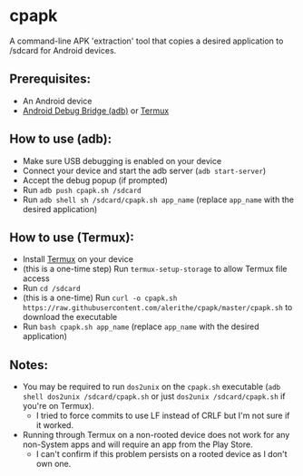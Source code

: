 # cpapk
A command-line APK 'extraction' tool that copies a desired application to /sdcard for Android devices.

## Prerequisites:
* An Android device
* [Android Debug Bridge (adb)](https://developer.android.com/studio/command-line/adb) or [Termux](https://termux.com)

## How to use (adb):
* Make sure USB debugging is enabled on your device
* Connect your device and start the adb server (``adb start-server``)
* Accept the debug popup (if prompted)
* Run ``adb push cpapk.sh /sdcard``
* Run ``adb shell sh /sdcard/cpapk.sh app_name`` (replace ``app_name`` with the desired application)

## How to use (Termux):
* Install [Termux](https://termux.com/) on your device
* (this is a one-time step) Run ``termux-setup-storage`` to allow Termux file access
* Run ``cd /sdcard``
* (this is a one-time) Run ``curl -o cpapk.sh https://raw.githubusercontent.com/alerithe/cpapk/master/cpapk.sh`` to download the executable
* Run ``bash cpapk.sh app_name`` (replace ``app_name`` with the desired application)

## Notes:
* You may be required to run ``dos2unix`` on the ``cpapk.sh`` executable (``adb shell dos2unix /sdcard/cpapk.sh`` or just ``dos2unix /sdcard/cpapk.sh`` if you're on Termux).
    * I tried to force commits to use LF instead of CRLF but I'm not sure if it worked.
* Running through Termux on a non-rooted device does not work for any non-System apps and will require an app from the Play Store.
    * I can't confirm if this problem persists on a rooted device as I don't own one.